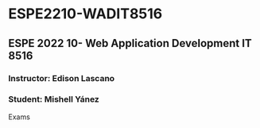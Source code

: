 # ESPE2210-WADIT8516
## ESPE 2022 10- Web Application Development  IT 8516
### Instructor: Edison Lascano
### Student: Mishell Yánez
Exams
